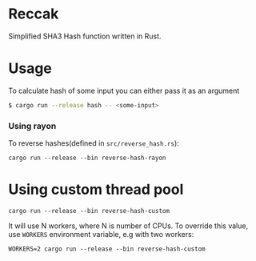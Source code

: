 # Reccak

Simplified SHA3 Hash function written in Rust.

# Usage

To calculate hash of some input you can either pass it as an argument

```bash
$ cargo run --release hash -- <some-input>
```


### Using rayon
To reverse hashes(defined in `src/reverse_hash.rs`):
```
cargo run --release --bin reverse-hash-rayon
```

# Using custom thread pool

```
cargo run --release --bin reverse-hash-custom
```

It will use N workers, where N is number of CPUs. To override this value, use `WORKERS` environment variable, e.g with two workers:
```
WORKERS=2 cargo run --release --bin reverse-hash-custom
```
